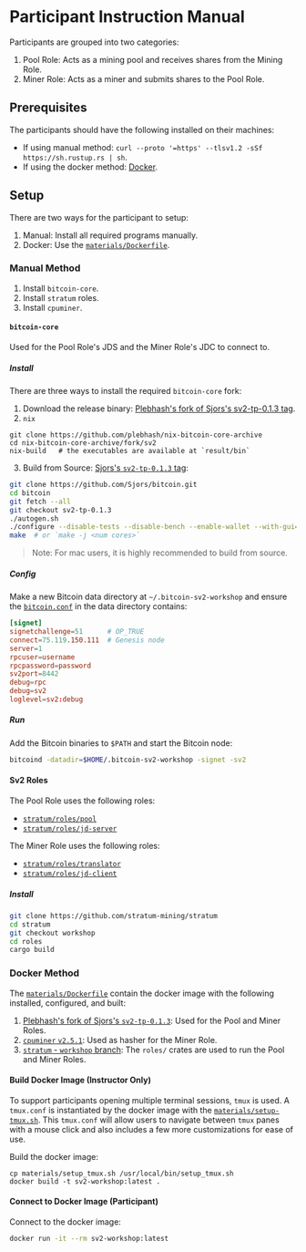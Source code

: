 # Participant Instruction Manual
Participants are grouped into two categories:

1. Pool Role: Acts as a mining pool and receives shares from the Mining Role.
2. Miner Role: Acts as a miner and submits shares to the Pool Role.

## Prerequisites
The participants should have the following installed on their machines:

* If using manual method: `curl --proto '=https' --tlsv1.2 -sSf https://sh.rustup.rs | sh`.
* If using the docker method: [Docker](https://docs.docker.com/engine/install/).

## Setup
There are two ways for the participant to setup:
1. Manual: Install all required programs manually.
2. Docker: Use the [`materials/Dockerfile`](https://github.com/stratum-mining/sv2-workshop/blob/main/materials/Dockerfile).

### Manual Method
1. Install `bitcoin-core`.
2. Install `stratum` roles.
3. Install `cpuminer`.

#### `bitcoin-core`
Used for the Pool Role's JDS and the Miner Role's JDC to connect to.

##### Install
There are three ways to install the required `bitcoin-core` fork:

1. Download the release binary: [Plebhash's fork of Sjors's sv2-tp-0.1.3 tag](https://github.com/plebhash/bitcoin/releases/tag/btc-prague).
2. `nix`
  ```
  git clone https://github.com/plebhash/nix-bitcoin-core-archive
  cd nix-bitcoin-core-archive/fork/sv2
  nix-build   # the executables are available at `result/bin`
  ```
3. Build from Source: [Sjors's `sv2-tp-0.1.3` tag](https://github.com/Sjors/bitcoin/tree/sv2-tp-0.1.3):
  ```sh
  git clone https://github.com/Sjors/bitcoin.git
  cd bitcoin
  git fetch --all
  git checkout sv2-tp-0.1.3
  ./autogen.sh
  ./configure --disable-tests --disable-bench --enable-wallet --with-gui=no
  make  # or `make -j <num cores>`
  ```

  > Note: For mac users, it is highly recommended to build from source.

##### Config
Make a new Bitcoin data directory at `~/.bitcoin-sv2-workshop` and ensure the
[`bitcoin.conf`](https://github.com/stratum-mining/sv2-workshop/blob/main/materials/participant-bitcoin.conf)
in the data directory contains:

```conf
[signet]
signetchallenge=51      # OP_TRUE
connect=75.119.150.111  # Genesis node
server=1
rpcuser=username
rpcpassword=password
sv2port=8442
debug=rpc
debug=sv2
loglevel=sv2:debug
```

##### Run
Add the Bitcoin binaries to `$PATH` and start the Bitcoin node:

```sh
bitcoind -datadir=$HOME/.bitcoin-sv2-workshop -signet -sv2
```

#### Sv2 Roles
The Pool Role uses the following roles:
* [`stratum/roles/pool`](https://github.com/stratum-mining/stratum/tree/main/roles/pool)
* [`stratum/roles/jd-server`](https://github.com/stratum-mining/stratum/tree/main/roles/jd-server)

The Miner Role uses the following roles:
* [`stratum/roles/translator`](https://github.com/stratum-mining/stratum/tree/main/roles/translator)
* [`stratum/roles/jd-client`](https://github.com/stratum-mining/stratum/tree/main/roles/jd-client)

##### Install

```sh
git clone https://github.com/stratum-mining/stratum
cd stratum
git checkout workshop
cd roles
cargo build
```

### Docker Method
The [`materials/Dockerfile`](https://github.com/stratum-mining/sv2-workshop/blob/main/materials/Dockerfile)
contain the docker image with the following installed, configured, and built:

1. [Plebhash's fork of Sjors's `sv2-tp-0.1.3`](https://github.com/plebhash/bitcoin/releases/tag/btc-prague): Used for the Pool and Miner Roles.
2. [`cpuminer` `v2.5.1`](https://github.com/pooler/cpuminer/releases/tag/v2.5.1): Used as hasher for the Miner Role.
3. [`stratum` - `workshop` branch](https://github.com/stratum-mining/stratum/tree/workshop): The `roles/` crates are used to run the Pool and Miner Roles.

#### Build Docker Image (Instructor Only)
To support participants opening multiple terminal sessions, `tmux` is used. A `tmux.conf` is
instantiated by the docker image with the [`materials/setup-tmux.sh`](https://github.com/stratum-mining/sv2-workshop/blob/main/materials/tmux-setup.sh).
This `tmux.conf` will allow users to navigate between `tmux` panes with a mouse click and also
includes a few more customizations for ease of use.

Build the docker image:

```
cp materials/setup_tmux.sh /usr/local/bin/setup_tmux.sh
docker build -t sv2-workshop:latest .
```

#### Connect to Docker Image (Participant)
Connect to the docker image:

```sh
docker run -it --rm sv2-workshop:latest
```
